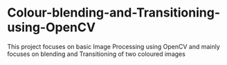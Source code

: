 # Colour-blending-and-Transitioning-using-OpenCV
This project focuses on basic Image Processing using OpenCV and mainly focuses on blending and Transitioning of two coloured images
